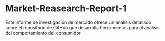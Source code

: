 # Market-Reasearch-Report-1
Este informe de investigación de mercado ofrece un análisis detallado sobre el repositorio de GitHub que desarrolla herramientas para el análisis del comportamiento del consumidor.
